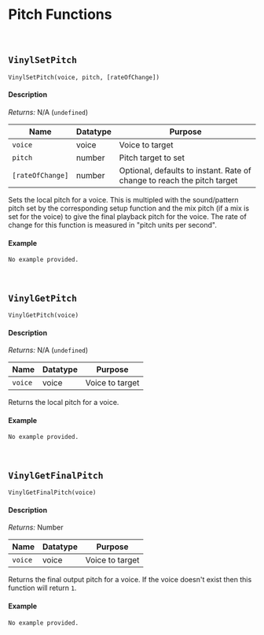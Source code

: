 # Pitch Functions

&nbsp;

## `VinylSetPitch`

`VinylSetPitch(voice, pitch, [rateOfChange])`

<!-- tabs:start -->

#### **Description**

*Returns:* N/A (`undefined`)

|Name            |Datatype|Purpose                                                                |
|----------------|--------|-----------------------------------------------------------------------|
|`voice`         |voice   |Voice to target                                                        |
|`pitch`         |number  |Pitch target to set                                                    |
|`[rateOfChange]`|number  |Optional, defaults to instant. Rate of change to reach the pitch target|

Sets the local pitch for a voice. This is multipled with the sound/pattern pitch set by the corresponding setup function and the mix pitch (if a mix is set for the voice) to give the final playback pitch for the voice. The rate of change for this function is measured in "pitch units per second".

#### **Example**

```gml
No example provided.
```

<!-- tabs:end -->

&nbsp;

## `VinylGetPitch`

`VinylGetPitch(voice)`

<!-- tabs:start -->

#### **Description**

*Returns:* N/A (`undefined`)

|Name   |Datatype|Purpose                     |
|-------|--------|----------------------------|
|`voice`|voice   |Voice to target             |

Returns the local pitch for a voice.

#### **Example**

```gml
No example provided.
```

<!-- tabs:end -->

&nbsp;

## `VinylGetFinalPitch`

`VinylGetFinalPitch(voice)`

<!-- tabs:start -->

#### **Description**

*Returns:* Number

|Name   |Datatype|Purpose                     |
|-------|--------|----------------------------|
|`voice`|voice   |Voice to target             |

Returns the final output pitch for a voice. If the voice doesn't exist then this function will return `1`.

#### **Example**

```gml
No example provided.
```

<!-- tabs:end -->